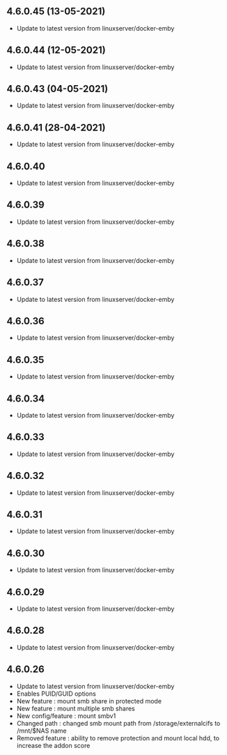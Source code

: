 
## 4.6.0.45 (13-05-2021)
- Update to latest version from linuxserver/docker-emby

## 4.6.0.44 (12-05-2021)
- Update to latest version from linuxserver/docker-emby

## 4.6.0.43 (04-05-2021)
- Update to latest version from linuxserver/docker-emby

## 4.6.0.41 (28-04-2021)
- Update to latest version from linuxserver/docker-emby

## 4.6.0.40
- Update to latest version from linuxserver/docker-emby

## 4.6.0.39
- Update to latest version from linuxserver/docker-emby

## 4.6.0.38
- Update to latest version from linuxserver/docker-emby

## 4.6.0.37
- Update to latest version from linuxserver/docker-emby

## 4.6.0.36
- Update to latest version from linuxserver/docker-emby

## 4.6.0.35
- Update to latest version from linuxserver/docker-emby

## 4.6.0.34
- Update to latest version from linuxserver/docker-emby

## 4.6.0.33
- Update to latest version from linuxserver/docker-emby

## 4.6.0.32
- Update to latest version from linuxserver/docker-emby

## 4.6.0.31
- Update to latest version from linuxserver/docker-emby
 
## 4.6.0.30
- Update to latest version from linuxserver/docker-emby
 
## 4.6.0.29
- Update to latest version from linuxserver/docker-emby

## 4.6.0.28
- Update to latest version from linuxserver/docker-emby
 
## 4.6.0.26
- Update to latest version from linuxserver/docker-emby
- Enables PUID/GUID options
- New feature : mount smb share in protected mode
- New feature : mount multiple smb shares
- New config/feature : mount smbv1
- Changed path : changed smb mount path from /storage/externalcifs to /mnt/$NAS name
- Removed feature : ability to remove protection and mount local hdd, to increase the addon score
